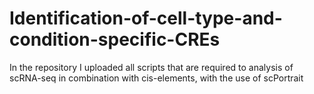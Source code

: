 # Identification-of-cell-type-and-condition-specific-CREs
In the repository I uploaded all scripts that are required to analysis of scRNA-seq in combination with cis-elements, with the use of scPortrait
